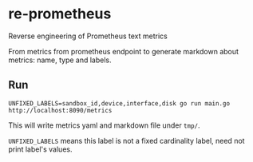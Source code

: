 # re-prometheus
Reverse engineering of Prometheus text metrics

From metrics from prometheus endpoint to generate markdown about metrics: name, type and labels.

## Run

```
UNFIXED_LABELS=sandbox_id,device,interface,disk go run main.go  http://localhost:8090/metrics
```

This will write metrics yaml and markdown file under `tmp/`.

`UNFIXED_LABELS` means this label is not a fixed cardinality label, need not print label's values.

